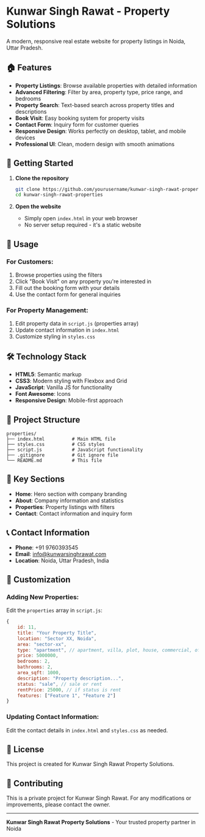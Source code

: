 # Kunwar Singh Rawat - Property Solutions

A modern, responsive real estate website for property listings in Noida, Uttar Pradesh.

## 🏠 Features

- **Property Listings**: Browse available properties with detailed information
- **Advanced Filtering**: Filter by area, property type, price range, and bedrooms
- **Property Search**: Text-based search across property titles and descriptions
- **Book Visit**: Easy booking system for property visits
- **Contact Form**: Inquiry form for customer queries
- **Responsive Design**: Works perfectly on desktop, tablet, and mobile devices
- **Professional UI**: Clean, modern design with smooth animations

## 🚀 Getting Started

1. **Clone the repository**
   ```bash
   git clone https://github.com/yourusername/kunwar-singh-rawat-properties.git
   cd kunwar-singh-rawat-properties
   ```

2. **Open the website**
   - Simply open `index.html` in your web browser
   - No server setup required - it's a static website

## 📱 Usage

### For Customers:
1. Browse properties using the filters
2. Click "Book Visit" on any property you're interested in
3. Fill out the booking form with your details
4. Use the contact form for general inquiries

### For Property Management:
1. Edit property data in `script.js` (properties array)
2. Update contact information in `index.html`
3. Customize styling in `styles.css`

## 🛠️ Technology Stack

- **HTML5**: Semantic markup
- **CSS3**: Modern styling with Flexbox and Grid
- **JavaScript**: Vanilla JS for functionality
- **Font Awesome**: Icons
- **Responsive Design**: Mobile-first approach

## 📁 Project Structure

```
properties/
├── index.html          # Main HTML file
├── styles.css          # CSS styles
├── script.js           # JavaScript functionality
├── .gitignore          # Git ignore file
└── README.md           # This file
```

## 🎯 Key Sections

- **Home**: Hero section with company branding
- **About**: Company information and statistics
- **Properties**: Property listings with filters
- **Contact**: Contact information and inquiry form

## 📞 Contact Information

- **Phone**: +91 9760393545
- **Email**: info@kunwarsinghrawat.com
- **Location**: Noida, Uttar Pradesh, India

## 🔧 Customization

### Adding New Properties:
Edit the `properties` array in `script.js`:

```javascript
{
    id: 11,
    title: "Your Property Title",
    location: "Sector XX, Noida",
    area: "sector-xx",
    type: "apartment", // apartment, villa, plot, house, commercial, office, shop
    price: 5000000,
    bedrooms: 2,
    bathrooms: 2,
    area_sqft: 1000,
    description: "Property description...",
    status: "sale", // sale or rent
    rentPrice: 25000, // if status is rent
    features: ["Feature 1", "Feature 2"]
}
```

### Updating Contact Information:
Edit the contact details in `index.html` and `styles.css` as needed.

## 📄 License

This project is created for Kunwar Singh Rawat Property Solutions.

## 🤝 Contributing

This is a private project for Kunwar Singh Rawat. For any modifications or improvements, please contact the owner.

---

**Kunwar Singh Rawat Property Solutions** - Your trusted property partner in Noida
